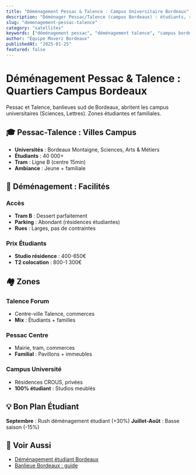 ```yaml
---
title: "Déménagement Pessac & Talence : Campus Universitaire Bordeaux"
description: "Déménager Pessac/Talence (campus Bordeaux) : étudiants, résidences universitaires, tram B, accès facile. Prix moyens, quartiers verts."
slug: "demenagement-pessac-talence"
category: "satellites"
keywords: ["déménagement pessac", "déménagement talence", "campus bordeaux", "université bordeaux", "tram talence"]
author: "Équipe Moverz Bordeaux"
publishedAt: "2025-01-25"
featured: false
---
```


# Déménagement Pessac & Talence : Quartiers Campus Bordeaux

Pessac et Talence, banlieues sud de Bordeaux, abritent les campus universitaires (Sciences, Lettres). Zones étudiantes et familiales.

## 🎓 Pessac-Talence : Villes Campus

- **Universités** : Bordeaux Montaigne, Sciences, Arts & Métiers
- **Étudiants** : 40 000+ 
- **Tram** : Ligne B (centre 15min)
- **Ambiance** : Jeune + familiale

## 🚛 Déménagement : Facilités

### Accès
- **Tram B** : Dessert parfaitement
- **Parking** : Abondant (résidences étudiantes)
- **Rues** : Larges, pas de contraintes

### Prix Étudiants
- **Studio résidence** : 400-650€
- **T2 colocation** : 800-1 300€

## 🏘️ Zones

### Talence Forum
- Centre-ville Talence, commerces
- **Mix** : Étudiants + familles

### Pessac Centre
- Mairie, tram, commerces
- **Familial** : Pavillons + immeubles

### Campus Université
- Résidences CROUS, privées
- **100% étudiant** : Studios meublés

## 💡 Bon Plan Étudiant

**Septembre** : Rush déménagement étudiant (+30%)
**Juillet-Août** : Basse saison (-15%)

## 🔗 Voir Aussi

- [Déménagement étudiant Bordeaux](/blog/satellites/demenagement-etudiant-bordeaux-pas-cher)
- [Banlieue Bordeaux : guide](/blog/satellites/demenagement-banlieue-bordeaux)

